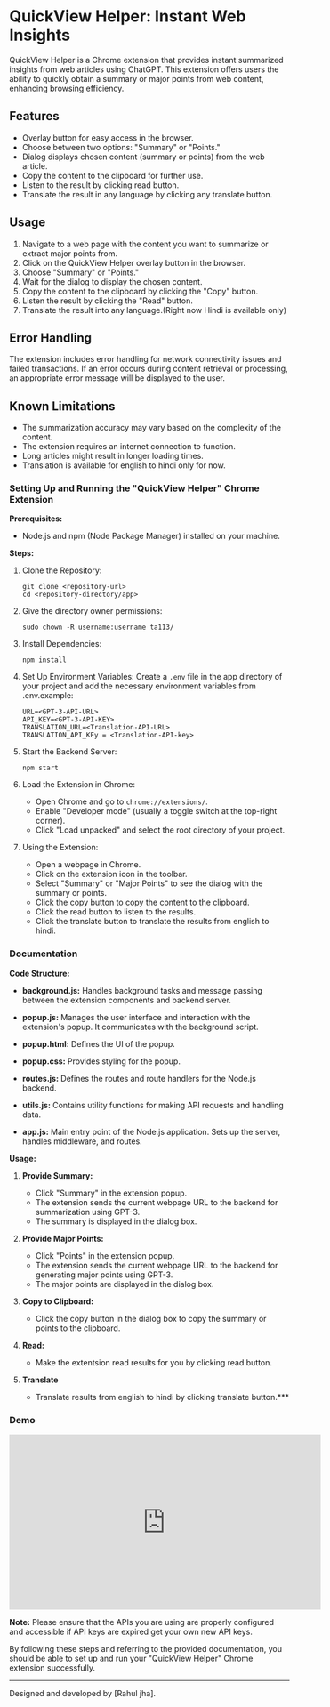 # QuickView Helper: Instant Web Insights

QuickView Helper is a Chrome extension that provides instant summarized insights from web articles using ChatGPT. This extension offers users the ability to quickly obtain a summary or major points from web content, enhancing browsing efficiency.

## Features

- Overlay button for easy access in the browser.
- Choose between two options: "Summary" or "Points."
- Dialog displays chosen content (summary or points) from the web article.
- Copy the content to the clipboard for further use.
- Listen to the result by clicking read button.
- Translate the result in any language by clicking any translate button.

## Usage

1. Navigate to a web page with the content you want to summarize or extract major points from.
2. Click on the QuickView Helper overlay button in the browser.
3. Choose "Summary" or "Points."
4. Wait for the dialog to display the chosen content.
5. Copy the content to the clipboard by clicking the "Copy" button.
6. Listen the result by clicking the "Read" button.
7. Translate the result into any language.(Right now Hindi is available only)

## Error Handling

The extension includes error handling for network connectivity issues and failed transactions. If an error occurs during content retrieval or processing, an appropriate error message will be displayed to the user.

## Known Limitations

- The summarization accuracy may vary based on the complexity of the content.
- The extension requires an internet connection to function.
- Long articles might result in longer loading times.
- Translation is available for english to hindi only for now.

### Setting Up and Running the "QuickView Helper" Chrome Extension

**Prerequisites:**
- Node.js and npm (Node Package Manager) installed on your machine.

**Steps:**

1. Clone the Repository:
   ```
   git clone <repository-url>
   cd <repository-directory/app>
   ```
2. Give the directory owner permissions:
   ```
   sudo chown -R username:username ta113/
   ```
3. Install Dependencies:
   ```
   npm install
   ```

4. Set Up Environment Variables:
   Create a `.env` file in the app directory of your project and add the necessary environment variables from .env.example:
   ```
   URL=<GPT-3-API-URL>
   API_KEY=<GPT-3-API-KEY>
   TRANSLATION_URL=<Translation-API-URL>
   TRANSLATION_API_KEy = <Translation-API-key>
   ```

5. Start the Backend Server:
   ```
   npm start
   ```

6. Load the Extension in Chrome:
   - Open Chrome and go to `chrome://extensions/`.
   - Enable "Developer mode" (usually a toggle switch at the top-right corner).
   - Click "Load unpacked" and select the root directory of your project.

7. Using the Extension:
   - Open a webpage in Chrome.
   - Click on the extension icon in the toolbar.
   - Select "Summary" or "Major Points" to see the dialog with the summary or points.
   - Click the copy button to copy the content to the clipboard.
   - Click the read button to listen to the results.
   - Click the translate button to translate the results from english to hindi.

### Documentation

**Code Structure:**

- **background.js:** Handles background tasks and message passing between the extension components and backend server.

- **popup.js:** Manages the user interface and interaction with the extension's popup. It communicates with the background script.

- **popup.html:** Defines the UI of the popup.

- **popup.css:** Provides styling for the popup.

- **routes.js:** Defines the routes and route handlers for the Node.js backend.

- **utils.js:** Contains utility functions for making API requests and handling data.

- **app.js:** Main entry point of the Node.js application. Sets up the server, handles middleware, and routes.

**Usage:**

1. **Provide Summary:**
   - Click "Summary" in the extension popup.
   - The extension sends the current webpage URL to the backend for summarization using GPT-3.
   - The summary is displayed in the dialog box.

2. **Provide Major Points:**
   - Click "Points" in the extension popup.
   - The extension sends the current webpage URL to the backend for generating major points using GPT-3.
   - The major points are displayed in the dialog box.

3. **Copy to Clipboard:**
   - Click the copy button in the dialog box to copy the summary or points to the clipboard.

4. **Read:**
   - Make the extentsion read results for you by clicking read button.

5. **Translate**
   - Translate results from english to hindi by clicking translate button.***

### Demo

<iframe width="560" height="315" src="https://drive.google.com/file/d/1UUq3L-VT9KsKyfW6d2dLqS2RXrzQyphW/view?usp=drive_link" frameborder="0" allowfullscreen></iframe>

**Note:** Please ensure that the APIs you are using are properly configured and accessible if API keys are expired get your own new API keys.

By following these steps and referring to the provided documentation, you should be able to set up and run your "QuickView Helper" Chrome extension successfully.

---

Designed and developed by [Rahul jha].
